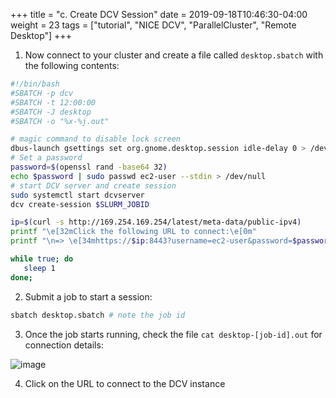 +++
title = "c. Create DCV Session"
date = 2019-09-18T10:46:30-04:00
weight = 23
tags = ["tutorial", "NICE DCV", "ParallelCluster", "Remote Desktop"]
+++

1. Now connect to your cluster and create a file called `desktop.sbatch` with the following contents:

```bash
#!/bin/bash
#SBATCH -p dcv
#SBATCH -t 12:00:00
#SBATCH -J desktop
#SBATCH -o "%x-%j.out"

# magic command to disable lock screen
dbus-launch gsettings set org.gnome.desktop.session idle-delay 0 > /dev/null
# Set a password
password=$(openssl rand -base64 32)
echo $password | sudo passwd ec2-user --stdin > /dev/null
# start DCV server and create session
sudo systemctl start dcvserver
dcv create-session $SLURM_JOBID

ip=$(curl -s http://169.254.169.254/latest/meta-data/public-ipv4)
printf "\e[32mClick the following URL to connect:\e[0m"
printf "\n=> \e[34mhttps://$ip:8443?username=ec2-user&password=$password\e[0m\n"

while true; do
   sleep 1
done;
```

2. Submit a job to start a session:

```bash
sbatch desktop.sbatch # note the job id
```

3. Once the job starts running, check the file `cat desktop-[job-id].out` for connection details:

![image](/images/nice-dcv/nice-dcv-session.png)

4. Click on the URL to connect to the DCV instance